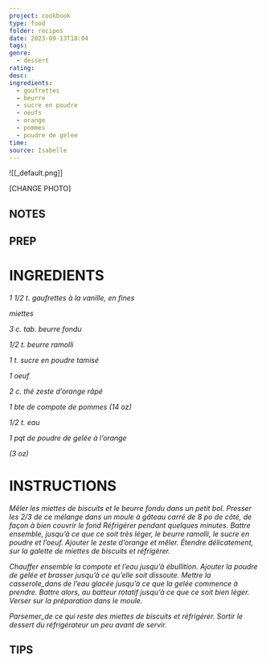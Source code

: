 ```yaml
---
project: cookbook
type: food
folder: recipes
date: 2023-09-13T18:04
tags: 
genre:
  - dessert
rating: 
desc: 
ingredients:
  - goufrettes
  - beurre
  - sucre en poudre
  - oeufs
  - orange
  - pommes
  - poudre de gelee
time: 
source: Isabelle
---
```


![[_default.png]]

[CHANGE PHOTO]


## NOTES




## PREP


# INGREDIENTS

_1 1/2 t. gaufrettes à la vanille, en fines_

_miettes_

_3 c. tab. beurre fondu_

_1/2 t. beurre ramolli_

_1 t. sucre en poudre tamisé_

_1 oeuf_

_2 c. thé zeste d’orange râpé_

_1 bte de compote de pommes (14 oz)_

_1/2 t. eau_

_1 pqt de poudre de gelée à l’orange_

_(3 oz)_



# INSTRUCTIONS

_Mêler les miettes de biscuits et le beurre_
_fondu dans un petit bol. Presser les 2/3 de_
_ce mélange dans un moule à gâteau carré de_
_8 po de côté, de façon à bien couvrir le fond_
_Réfrigérer pendant quelques minutes. Battre_
_ensemble, jusqu’à ce que ce soit très léger,_
_le beurre ramolli, le sucre en poudre et l’oeuf._
_Ajouter le zeste d’orange et mêler. Étendre_
_délicatement, sur la galette de miettes de_
_biscuits et réfrigérer._

_Chauffer ensemble la compote et l’eau jusqu’à_
_ébullition. Ajouter la poudre de gelée et brasser_
_jusqu’à ce qu’elle soit dissoute. Mettre la_
_casserole_dans de l’eau glacée jusqu’à ce que_
_la gelée commence à prendre. Battre alors,_
_au batteur rotatif jusqu’à ce que ce soit bien_
_léger. Verser sur la préparation dans le moule._

_Parsemer_de ce qui reste des miettes de biscuits_
_et réfrigérer. Sortir le dessert du réfrigérateur_
_un peu avant de servir._




## TIPS




